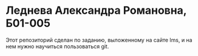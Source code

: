 # Леднева Александра Романовна, Б01-005

Этот репозиторий сделан по заданию, выложенному на сайте lms, и на нем нужно научиться пользоваться git.